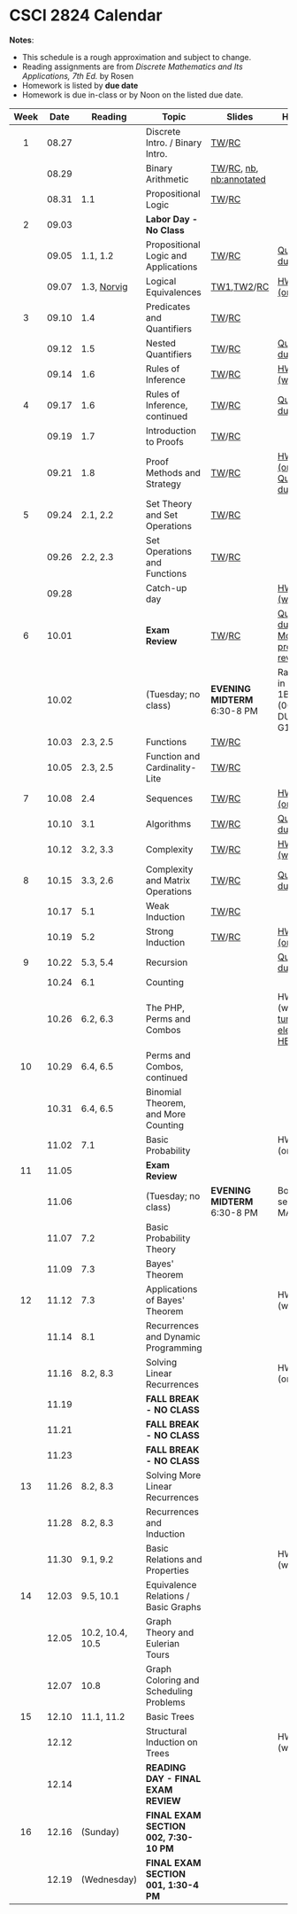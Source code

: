 # CSCI 2824 Calendar

**Notes**:
- This schedule is a rough approximation and subject to change.
- Reading assignments are from _Discrete Mathematics and Its Applications, 7th Ed._ by Rosen 
- Homework is listed by **due date**
- Homework is due in-class or by Noon on the listed due date. 

| Week   | Date         | Reading         |                   Topic             	  | Slides      | Homework  	      | 
|:------:|:------------:| ----------------| ------------------------------------------|-------------|-----------------|
| 1      | 08.27        |                 | Discrete Intro. / Binary Intro.           | [TW](https://drive.google.com/open?id=17TnQYL5dhg7t3OQMQ1y4e4NehgeQejq1)/[RC](https://drive.google.com/open?id=1zAVo6_2Z26mD7VA5EdCU_fwjaIk6iFVc)            |                 |	
|        | 08.29        |                 | Binary Arithmetic                         |	[TW](https://drive.google.com/open?id=1Jp93B5xL6qjIo2y-dnXkpRYiTOFJ4out)/[RC](https://drive.google.com/file/d/1loU5lfHxkBcImSCugb2gigzF0UQAfEtG/view?usp=sharing), [nb](https://piazza.com/class_profile/get_resource/jkck1w8eosg5tr/jldq753k1xnc5), [nb:annotated](https://piazza.com/class_profile/get_resource/jkck1w8eosg5tr/jlqkhky8xrj6on)            |                 |	
|        | 08.31        | 1.1             | Propositional Logic                       |	[TW](https://drive.google.com/open?id=1X6uSCqQ3fNGX4Cnp1jAKKjw4zMM1B-qs)/[RC](https://drive.google.com/file/d/1uk52slLdffhO3hdgjjpRWaHvmp83a9mZ/view?usp=sharing)            |                 |	
| 2      | 09.03        |                 | **Labor Day - No Class**                  |			        |	      	     	  | 
|        | 09.05        | 1.1, 1.2        | Propositional Logic and Applications      |		[TW](https://drive.google.com/file/d/1OBdgrhpb3QtJRp6MUekEeuq9AlsUS37_/view?usp=sharing)/[RC](https://drive.google.com/file/d/1ojTqaWtzu-BrhWkYyfm4EJZxY-hYnTwo/view?usp=sharing)	        |	[Quizlet01 due](https://moodle.cs.colorado.edu/mod/quiz/view.php?id=26828)      	     	  | 
|        | 09.07        | 1.3, [Norvig](http://norvig.com/sudoku.html) | Logical Equivalences |	[TW1](https://drive.google.com/open?id=1GbPmatll370qER9mlFl0FPIAwoP276Co),[TW2](https://drive.google.com/open?id=1r8bUkvuzw2P2FqN7a0M0fFTn0_5ujq0l)/[RC](https://drive.google.com/file/d/1vu9Ut9yzItaFL0GnEgJzzkH6Xxvs7eoO/view?usp=sharing)    | [HW01 (online)](https://moodle.cs.colorado.edu/mod/quiz/view.php?id=26827)   |	
| 3      | 09.10        | 1.4             | Predicates and Quantifiers                |			[TW](https://drive.google.com/open?id=1AIoQLEcaSB5cOisg4BALEsxeBAcgFawN)/[RC](https://drive.google.com/file/d/1XyFN0vH-njF9dfgSDizJsv-uXzIdO4B9/view?usp=sharing)        |                 |
|        | 09.12        | 1.5             | Nested Quantifiers			                  |	[TW](https://drive.google.com/open?id=1LN-Q0_vlt0E0ZewY5k4mYwyrq6lIvp8W)/[RC](https://drive.google.com/file/d/1ZcW5oSrOfD4nwzmitqr_siETaIg5hvs_/view?usp=sharing)            | [Quizlet02 due](https://moodle.cs.colorado.edu/mod/quiz/view.php?id=26829)                | 
|        | 09.14        | 1.6             | Rules of Inference		                    |	[TW](https://drive.google.com/open?id=1OaKSf-0QFA6mkkoU7SSrK11iXLxvfcZt)/[RC](https://drive.google.com/file/d/1HAFex3WQUfHNHENrZ3MrmHGxcRIBUrxT/view?usp=sharing)            | [HW02 (written)](https://piazza.com/class_profile/get_resource/jkck1w8eosg5tr/jls7xjsmmoz2ua)  | 
| 4      | 09.17        | 1.6             | Rules of Inference, continued             |			[TW](https://drive.google.com/open?id=148PwyeeNY8G1FJ1rIwxT-cGNIAI3ZlW5)/[RC](https://drive.google.com/file/d/1Fp6qWjqwWagrwrSm1Swh_dZg44i9pSZ2/view?usp=sharing)        | [Quizlet03 due](https://moodle.cs.colorado.edu/mod/quiz/view.php?id=26830)                |
|        | 09.19        | 1.7             | Introduction to Proofs 	                  |	   [TW](https://drive.google.com/open?id=1jLvS2_omPOFuc36gDjiH3SFIJo3OOiWJ)/[RC](https://drive.google.com/file/d/1jo71ZN6YsH_tNlay6fF3n8Hb2IAuvhC3/view?usp=sharing)         |                 | 
|        | 09.21        | 1.8             | Proof Methods and Strategy 	              | [TW](https://drive.google.com/open?id=1DA24Qith9g4PRKUiW_zFVZlcxNxj5pVB)/[RC](https://drive.google.com/file/d/1n_Q77xTTE5w6mykjeK-ZKM3-4I20Gcos/view?usp=sharing)            | [HW03 (online)](https://moodle.cs.colorado.edu/mod/quiz/view.php?id=26831), [Quizlet04 due](https://moodle.cs.colorado.edu/mod/quiz/view.php?id=26832)   | 	
| 5      | 09.24        | 2.1, 2.2        | Set Theory and Set Operations	 	          | [TW](https://drive.google.com/open?id=1FWNB31XDEmpt7fsYBZ0A9Gl2yEujjPFy)/[RC](https://drive.google.com/file/d/1kQnhVQgxDxF-IrrvJc2L0PY6izGjzZvK/view?usp=sharing)  			    |                 |
|        | 09.26        | 2.2, 2.3        | Set Operations and Functions      		    |	[TW](https://drive.google.com/open?id=12GUxgpBBwd2PY_oDGak8S8WnRqr9IuZv)/[RC](https://drive.google.com/file/d/13c1TqrpqpKAiS3Gblt609H_Viiu8DXRb/view?usp=sharing)            |                 | 
|        | 09.28        |                 | Catch-up day                  	 		      |	            | [HW04 (written)](https://piazza.com/class_profile/get_resource/jkck1w8eosg5tr/jmc5a4ypifg4uc)                | 
| 6      | 10.01        |                 | **Exam Review**				  		              |			  [TW](https://drive.google.com/open?id=1lEk9ZO-u6gk96re5cwtpHSdFnnizY06Z)/[RC](https://drive.google.com/file/d/16Fuyo7htO5T3lNdv8uR8XXcRUXLxaMYB/view?usp=sharing)      | [Quizlet05 due](https://moodle.cs.colorado.edu/mod/quiz/view.php?id=26833), [All Moodle problems review](https://moodle.cs.colorado.edu/mod/quiz/view.php?id=26821)                |
|        | 10.02        |                 | (Tuesday; no class)                       |**EVENING MIDTERM** 6:30-8 PM| Rachel (001) in HUMN 1B50; Tony (002) in DUAN G1B30  |
|        | 10.03        | 2.3, 2.5        | Functions 	 		      |	[TW](https://drive.google.com/open?id=1p4dA16UDemsocfKBQzckqyiA0BVEEUkH)/[RC](https://drive.google.com/file/d/1em0-w9d20Eu9xp0jhlSn4vWIBth-PsO-/view?usp=sharing)            |                 | 
|        | 10.05        | 2.3, 2.5        | Function and Cardinality-Lite            |	[TW](https://drive.google.com/open?id=1p4dA16UDemsocfKBQzckqyiA0BVEEUkH)/[RC](https://drive.google.com/file/d/1em0-w9d20Eu9xp0jhlSn4vWIBth-PsO-/view?usp=sharing)            |                 |
| 7      | 10.08        | 2.4             | Sequences                                 |	[TW](https://drive.google.com/open?id=1w-fHeyRCwWL_b6rlVeBVscFHMappescI)/[RC](https://drive.google.com/file/d/1pQOwW517sZjUlAcxSnA7tx0bjLOOFBLb/view?usp=sharing)            | [HW05 (online)](https://moodle.cs.colorado.edu/mod/quiz/view.php?id=26834)                |
|        | 10.10        | 3.1             | Algorithms 						  		              |   [TW](https://drive.google.com/open?id=1cbVfW-e66pDhCcCfixfF_TQAyri51sZQ)/[RC](https://drive.google.com/file/d/1KEXKZdNz4D77Fypou7QnYdpHBGpiIdOv/view?usp=sharing)          | [Quizlet06 due](https://moodle.cs.colorado.edu/mod/quiz/view.php?id=26835)   |
|        | 10.12        | 3.2, 3.3        | Complexity			                          |	     [TW](https://drive.google.com/open?id=1QkMZDdmiHjTdVJ8zwm0xO0dFp_j17nG2)/[RC](https://drive.google.com/file/d/1ulN7luz-yZbEhDCWAO7iuVR20V9NDaD6/view?usp=sharing)       | [HW06 (written)](https://piazza.com/class_profile/get_resource/jkck1w8eosg5tr/jmw70vzgnjonr)                | 
| 8      | 10.15        | 3.3, 2.6        | Complexity and Matrix Operations          |			 [TW](https://drive.google.com/open?id=1haeu0AFGYp1ttwv3WXwEiYWhhZDkzLzU)/[RC](https://drive.google.com/file/d/1JIJh8-8XiMMXZC0vplIaozakMAE1O4B3/view?usp=sharing)       | [Quizlet07 due](https://moodle.cs.colorado.edu/mod/quiz/view.php?id=26836)   |
|        | 10.17        | 5.1             | Weak Induction                            |	     [TW](https://drive.google.com/open?id=1o7tQjF9dtpWvP-MosM7EMG-8VTdD4F3S)/[RC](https://drive.google.com/file/d/1Cak7ZEAPHpUbVZloHwfUuxtb9QoaTgak/view?usp=sharing)       |                 | 
|        | 10.19        | 5.2             | Strong Induction						              |	[TW](https://drive.google.com/open?id=1xyRh-4xwHEvPSOHyg7kQDRlz0D1L-x2Y)/[RC](https://drive.google.com/file/d/1gwuCfkxPaQvXZIsO-qsrUwBi3Hj0kK10/view?usp=sharing)		        | [HW07 (online)](https://moodle.cs.colorado.edu/mod/quiz/view.php?id=26837)   |
| 9      | 10.22        | 5.3, 5.4        | Recursion                                 |	            | [Quizlet08 due](https://moodle.cs.colorado.edu/mod/quiz/view.php?id=26838)                | 
|        | 10.24        | 6.1             | Counting                                  |	            |                 | 
|        | 10.26        | 6.2, 6.3        | The PHP, Perms and Combos                 |	            | HW08 (written); [turn in electronically HERE ONLY](https://moodle.cs.colorado.edu/mod/assign/view.php?id=30939)  | 
| 10     | 10.29        | 6.4, 6.5        | Perms and Combos, continued               |	            |                 | 
|        | 10.31        | 6.4, 6.5        | Binomial Theorem, and More Counting	 		  |			        |                 |
|        | 11.02        | 7.1             | Basic Probability                         |	            | HW09 (online)   | 
| 11     | 11.05        |                 | **Exam Review**                           |	            |                 | 
|        | 11.06        |                 | (Tuesday; no class)                       |**EVENING MIDTERM** 6:30-8 PM| Both sections: MATH 100  |
|        | 11.07        | 7.2       	    | Basic Probability Theory                  |	       	    |                 |
|        | 11.09        | 7.3             | Bayes' Theorem                            |	            |                 | 
| 12     | 11.12        | 7.3             | Applications of Bayes' Theorem            |	            | HW10 (written)  | 
|        | 11.14        | 8.1             | Recurrences and Dynamic Programming       |			        |                 |
|        | 11.16        | 8.2, 8.3        | Solving Linear Recurrences                |			        |	HW11 (online)   | 
|        | 11.19        |                 | **FALL BREAK - NO CLASS**                 |	            |                 | 
|        | 11.21        |                 | **FALL BREAK - NO CLASS**                 |	            |                 | 
|        | 11.23        |                 | **FALL BREAK - NO CLASS**                 |			        |                 |
| 13     | 11.26        | 8.2, 8.3        | Solving More Linear Recurrences           |		          |	  	            | 
|        | 11.28        | 8.2, 8.3        | Recurrences and Induction                 |		          |	                | 
|        | 11.30        | 9.1, 9.2        | Basic Relations and Properties    			  |             | HW12 (written)  | 
| 14     | 12.03        | 9.5, 10.1       | Equivalence Relations / Basic Graphs      |	            |                 | 
|        | 12.05        | 10.2, 10.4, 10.5| Graph Theory and Eulerian Tours           |			        |                 |
|        | 12.07        | 10.8            | Graph Coloring and Scheduling Problems    |	            |                 | 
| 15     | 12.10        | 11.1, 11.2      | Basic Trees                               |	    		    |                 |
|        | 12.12        |                 | Structural Induction on Trees             |	            | HW13 (written)  | 
|        | 12.14        |                 | **READING DAY - FINAL EXAM REVIEW**	      |			        |	                |
| 16     | 12.16        | (Sunday)        | **FINAL EXAM SECTION 002, 7:30-10 PM**    |			        |			            | 
|        | 12.19        | (Wednesday)     | **FINAL EXAM SECTION 001, 1:30-4 PM**     |			        |	      		      | 
